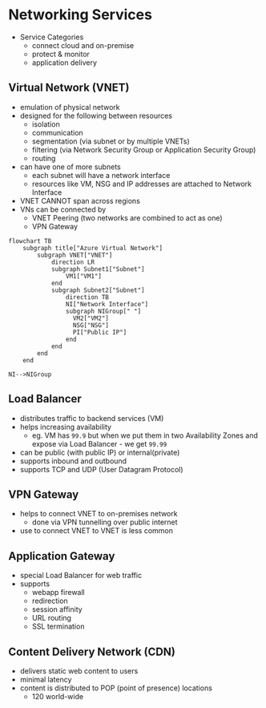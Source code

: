# Networking Services

* Service Categories
  * connect cloud and on-premise
  * protect & monitor
  * application delivery

## Virtual Network (VNET)

* emulation of physical network
* designed for the following between resources
  * isolation
  * communication
  * segmentation (via subnet or by multiple VNETs)
  * filtering (via Network Security Group or Application Security Group)
  * routing
* can have one of more subnets
  * each subnet will have a network interface
  * resources like VM, NSG and IP addresses are attached to Network Interface
* VNET CANNOT span across regions
* VNs can be connected by
  * VNET Peering (two networks are combined to act as one)
  * VPN Gateway

```mermaid
flowchart TB
    subgraph title["Azure Virtual Network"]
        subgraph VNET["VNET"]
            direction LR
            subgraph Subnet1["Subnet"]
                VM1["VM1"]
            end
            subgraph Subnet2["Subnet"]
                direction TB
                NI["Network Interface"]
                subgraph NIGroup[" "]
                  VM2["VM2"]
                  NSG["NSG"]
                  PI["Public IP"]
                end
            end
        end
    end

NI-->NIGroup
```

## Load Balancer

* distributes traffic to backend services (VM)
* helps increasing availability
  * eg. VM has `99.9` but when we put them in two Availability Zones and expose via Load Balancer - we get `99.99`
* can be public (with public IP) or internal(private)
* supports inbound and outbound
* supports TCP and UDP (User Datagram Protocol)

## VPN Gateway

* helps to connect VNET to on-premises network
  * done via VPN tunnelling over public internet
* use to connect VNET to VNET is less common

## Application Gateway

* special Load Balancer for web traffic
* supports
  * webapp firewall
  * redirection
  * session affinity
  * URL routing
  * SSL termination

## Content Delivery Network (CDN)

* delivers static web content to users
* minimal latency
* content is distributed to POP (point of presence) locations
  * 120 world-wide